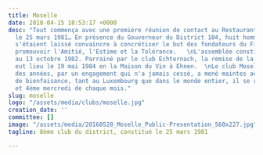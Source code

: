 ```yaml
---
title: Moselle
date: 2018-04-15 18:53:17 +0000
desc: "Tout commença avec une première réunion de contact au Restaurant Mathes à Ahn
  le 25 mars 1981… En présence du Gouverneur du District 104, huit hommes courageux
  s'étaient laissé convaincre à concrétiser le but des fondateurs du Fifty-One International:
  promouvoir l'Amitié, l'Estime et la Tolérance.   \nL'assemblée constitutive remonte
  au 13 octobre 1982. Parrainé par le club Echternach, la remise de la charte officielle
  eut lieu le 19 mai 1984 en la Maison du Vin à Ehnen.  \nLe club Moselle, au fil
  des années, par un engagement qui n'a jamais cessé, a mené maintes actions et œuvres
  de bienfaisance, tant au Luxembourg que dans le monde entier, il se réuni le 2ème
  et 4ème mercredi de chaque mois."
slug: moselle
logo: "/assets/media/clubs/moselle.jpg"
creation_date: ''
committee: []
image: "/assets/media/20160528_Moselle_Public-Presentation_560x227.jpg"
tagline: 8ème club du district, constitué le 25 mars 1981

---
```

